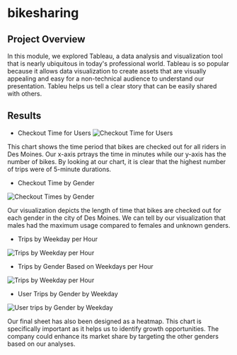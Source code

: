 # bikesharing

## Project Overview

In this module, we explored Tableau, a data analysis and visualization tool that is nearly ubiquitous in today's professional world. Tableau is so popular because it allows data visualization to create assets that are visually appealing and easy for a non-technical audience to understand our presentation. Tableu helps us tell a clear story that can be easily shared with others.

## Results
* Checkout Time for Users
![Checkout Time for Users](https://user-images.githubusercontent.com/111805716/213967553-1b9d13d2-7844-497b-8f00-220ed2d8a247.png)

This chart shows the time period that bikes are checked out for all riders in Des Moines. Our x-axis prtrays the time in minutes while our y-axis has the number of bikes. By looking at our chart, it is clear that the highest number of trips were of 5-minute durations.


* Checkout Time by Gender

![Checkout Times by Gender](https://user-images.githubusercontent.com/111805716/213967665-ad7aff64-4fb2-41cd-b5b5-bdd8ccee2989.png)

Our visualization depicts the length of time that bikes are checked out for each gender in the city of Des Moines. We can tell by our visualization that males had the maximum usage compared to females and unknown genders.

* Trips by Weekday per Hour

![Trips by Weekday per Hour](https://user-images.githubusercontent.com/111805716/213967818-a2d7004a-2f2d-478d-9e55-18728029aef5.png)

* Trips by Gender Based on Weekdays per Hour

![Trips by Weekday per Hour](https://user-images.githubusercontent.com/111805716/213967959-4c96ad7b-e13a-41ff-9618-b087fdcb798d.png)

* User Trips by Gender by Weekday

![User trips by Gender by Weekday](https://user-images.githubusercontent.com/111805716/213968219-0a1c642b-4908-4aee-8491-bb5272ac46c3.png)

Our final sheet has also been designed as a heatmap. This chart is specifically important as it helps us to identify growth opportunities. The company could enhance its market share by targeting the other genders based on our analyses.


